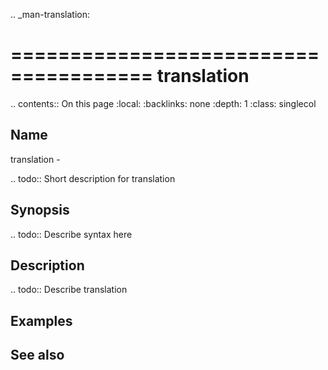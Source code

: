 .. _man-translation:

======================================
translation
======================================

.. contents:: On this page
    :local:
    :backlinks: none
    :depth: 1
    :class: singlecol

Name
----
translation - 

.. todo::
    Short description for translation

Synopsis
--------
.. todo::
   Describe syntax here

Description
-----------
.. todo::
    Describe translation

Examples
--------

See also
--------

